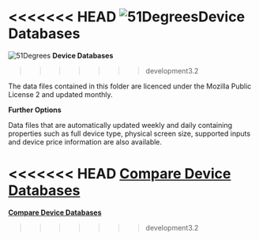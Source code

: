 <<<<<<< HEAD
![51Degrees](https://51degrees.com/Portals/0/Logo.png "THE Fastest and Most Accurate Device Detection")**Device Databases**
=======
![51Degrees](https://51degrees.com/DesktopModules/FiftyOne/Distributor/Logo.ashx?utm_source=github&utm_medium=repository&utm_content=data&utm_campaign=net-open-source "THE Fastest and Most Accurate Device Detection") **Device Databases**
>>>>>>> development3.2

The data files contained in this folder are licenced under the Mozilla Public License 2 and updated monthly.

**Further Options**

Data files that are automatically updated weekly and daily containing properties such as full device type, physical screen size, supported inputs and device price information are also available.

<<<<<<< HEAD
**[Compare Device Databases](https://51degrees.com/compare-data-options?utm_source=github&utm_medium=repository&utm_content=data&utm_campaign=java-open-source "Different device databases which can be used with 51Degrees device detection")**
=======
**[Compare Device Databases](https://51degrees.com/compare-data-options?utm_source=github&utm_medium=repository&utm_content=data&utm_campaign=net-open-source "Different device databases which can be used with 51Degrees device detection")**
>>>>>>> development3.2
